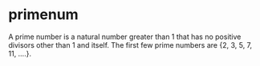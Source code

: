 # primenum
A prime number is a natural number greater than 1 that has no positive divisors other than 1 and itself. The first few prime numbers are {2, 3, 5, 7, 11, ….}. 
